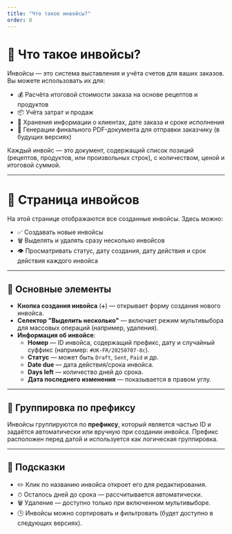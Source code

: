 ```yaml
---
title: "Что такое инвойсы?"
order: 0
---
```


# 🧾 Что такое инвойсы?

Инвойсы — это система выставления и учёта счетов для ваших заказов. Вы можете использовать их для:

- 💰 Расчёта итоговой стоимости заказа на основе рецептов и продуктов
- 📦 Учёта затрат и продаж
- 🧾 Хранения информации о клиентах, дате заказа и сроке исполнения
- 🧾 Генерации финального PDF-документа для отправки заказчику (в будущих версиях)

Каждый инвойс — это документ, содержащий список позиций (рецептов, продуктов, или произвольных строк), с количеством, ценой и итоговой суммой.

---

# 📄 Страница инвойсов

На этой странице отображаются все созданные инвойсы. Здесь можно:

- ✅ Создавать новые инвойсы  
- 🗑️ Выделять и удалять сразу несколько инвойсов  
- 👁 Просматривать статус, дату создания, дату действия и срок действия каждого инвойса

---

## 🔘 Основные элементы

- **Кнопка создания инвойса** (`➕`) — открывает форму создания нового инвойса.
- **Селектор "Выделить несколько"** — включает режим мультивыбора для массовых операций (например, удаления).
- **Информация об инвойсе**:
  - **Номер** — ID инвойса, содержащий префикс, дату и случайный суффикс (например: `#UK-FR/20250707-8c`).
  - **Статус** — может быть `Draft`, `Sent`, `Paid` и др.
  - **Date due** — дата действия/срока инвойса.
  - **Days left** — количество дней до срока.
  - **Дата последнего изменения** — показывается в правом углу.

---

## 📂 Группировка по префиксу

Инвойсы группируются по **префиксу**, который является частью ID и задаётся автоматически или вручную при создании инвойса. Префикс расположен перед датой и используется как логическая группировка.

---

## 🧠 Подсказки

- ✏️ Клик по названию инвойса откроет его для редактирования.
- ⏱ Осталось дней до срока — рассчитывается автоматически.
- 🗑 Удаление — доступно только при включенном мультивыборе.
- 🕒 Инвойсы можно сортировать и фильтровать (будет доступно в следующих версиях).
